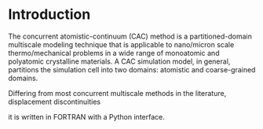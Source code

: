 # Introduction

The concurrent atomistic-continuum \(CAC\) method is a partitioned-domain multiscale modeling technique that is applicable to nano/micron scale thermo/mechanical problems in a wide range of monoatomic and polyatomic crystalline materials. A CAC simulation model, in general, partitions the simulation cell into two domains: atomistic and coarse-grained domains.

Differing from most concurrent multiscale methods in the literature, displacement discontinuities 


it is written in FORTRAN with a Python interface.